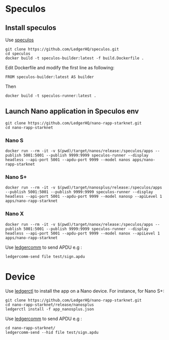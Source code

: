 # Speculos
## Install speculos
Use [speculos](https://github.com/LedgerHQ/speculos)
```
git clone https://github.com/LedgerHQ/speculos.git
cd speculos
docker build -t speculos-builder:latest -f build.Dockerfile .
```
Edit Dockerfile and modify the first line as following:
```
FROM speculos-builder:latest AS builder
```
Then
```
docker build -t speculos-runner:latest .
```
## Launch Nano application in Speculos env
```
git clone https://github.com/LedgerHQ/nano-rapp-starknet.git
cd nano-rapp-starknet
```
### Nano S
```
docker run --rm -it -v $(pwd)/target/nanos/release:/speculos/apps --publish 5001:5001 --publish 9999:9999 speculos-runner --display headless --api-port 5001 --apdu-port 9999 --model nanos apps/nano-rapp-starknet
```
### Nano S+
```
docker run --rm -it -v $(pwd)/target/nanosplus/release:/speculos/apps --publish 5001:5001 --publish 9999:9999 speculos-runner --display headless --api-port 5001 --apdu-port 9999 --model nanosp --apiLevel 1 apps/nano-rapp-starknet
```
### Nano X
```
docker run --rm -it -v $(pwd)/target/nanox/release:/speculos/apps --publish 5001:5001 --publish 9999:9999 speculos-runner --display headless --api-port 5001 --apdu-port 9999 --model nanox --apiLevel 1 apps/nano-rapp-starknet
```
Use [ledgercomm](https://github.com/LedgerHQ/ledgercomm) to send APDU e.g :
```
ledgercomm-send file test/sign.apdu
```

# Device
Use [ledgerctl](https://github.com/LedgerHQ/ledgerctl) to install the app on a Nano device. For instance, for Nano S+:
```
git clone https://github.com/LedgerHQ/nano-rapp-starknet.git
cd nano-rapp-starknet/release/nanosplus
ledgerctl install -f app_nanosplus.json
```
Use [ledgercomm](https://github.com/LedgerHQ/ledgercomm) to send APDU e.g :
```
cd nano-rapp-starknet/
ledgercomm-send --hid file test/sign.apdu
```